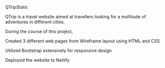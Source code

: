 QTripStatic

QTrip is a travel website aimed at travellers looking for a multitude of adventures in different cities. 

During the course of this project,

Created 3 different web pages from Wireframe layout using HTML and CSS

Utilized Bootstrap extensively for responsive design

Deployed the website to Netlify
